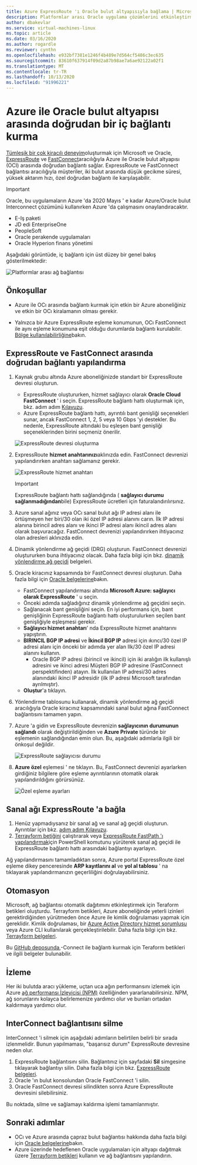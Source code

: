 ```yaml
---
title: Azure ExpressRoute 'ı Oracle bulut altyapısıyla bağlama | Microsoft Docs
description: Platformlar arası Oracle uygulama çözümlerini etkinleştirmek için Azure ExpressRoute 'ı Oracle Cloud Infrastructure (OCı) FastConnect ile bağlama
author: dbakevlar
ms.service: virtual-machines-linux
ms.topic: article
ms.date: 03/16/2020
ms.author: rogardle
ms.reviewer: cynthn
ms.openlocfilehash: e932bf7381e1246f4b489e7d564cf5486c3ec635
ms.sourcegitcommit: 83610f637914f09d2a87b98ae7a6ae92122a02f1
ms.translationtype: MT
ms.contentlocale: tr-TR
ms.lasthandoff: 10/13/2020
ms.locfileid: "91996221"
---
```

# <a name="set-up-a-direct-interconnection-between-azure-and-oracle-cloud-infrastructure"></a>Azure ile Oracle bulut altyapısı arasında doğrudan bir iç bağlantı kurma  

[Tümleşik bir çok kiracılı deneyim](oracle-oci-overview.md)oluşturmak için Microsoft ve Oracle, [ExpressRoute](../../../expressroute/expressroute-introduction.md) ve [FastConnect](https://docs.cloud.oracle.com/iaas/Content/Network/Concepts/fastconnectoverview.htm)aracılığıyla Azure ile Oracle bulut altyapısı (OCI) arasında doğrudan bağlantı sağlar. ExpressRoute ve FastConnect bağlantısı aracılığıyla müşteriler, iki bulut arasında düşük gecikme süresi, yüksek aktarım hızı, özel doğrudan bağlantı ile karşılaşabilir.

> [!IMPORTANT]
> Oracle, bu uygulamaların Azure 'da 2020 Mayıs ' e kadar Azure/Oracle bulut Interconnect çözümünü kullanırken Azure 'da çalışmasını onaylandıracaktır.
> * E-Iş paketi
> * JD edi EnterpriseOne
> * PeopleSoft
> * Oracle perakende uygulamaları
> * Oracle Hyperion finans yönetimi

Aşağıdaki görüntüde, iç bağlantı için üst düzey bir genel bakış gösterilmektedir:

![Platformlar arası ağ bağlantısı](media/configure-azure-oci-networking/azure-oci-connect.png)

## <a name="prerequisites"></a>Önkoşullar

* Azure ile OCı arasında bağlantı kurmak için etkin bir Azure aboneliğiniz ve etkin bir OCı kiralamanın olması gerekir.

* Yalnızca bir Azure ExpressRoute eşleme konumunun, OCı FastConnect ile aynı eşleme konumuna eşit olduğu durumlarda bağlantı kurulabilir. [Bölge kullanılabilirliğine](oracle-oci-overview.md#region-availability)bakın.

## <a name="configure-direct-connectivity-between-expressroute-and-fastconnect"></a>ExpressRoute ve FastConnect arasında doğrudan bağlantı yapılandırma

1. Kaynak grubu altında Azure aboneliğinizde standart bir ExpressRoute devresi oluşturun. 
    * ExpressRoute oluştururken, hizmet sağlayıcı olarak **Oracle Cloud FastConnect** ' i seçin. ExpressRoute bağlantı hattı oluşturmak için, bkz. adım adım [Kılavuzu](../../../expressroute/expressroute-howto-circuit-portal-resource-manager.md).
    * Azure ExpressRoute bağlantı hattı, ayrıntılı bant genişliği seçenekleri sunar, ancak FastConnect 1, 2, 5 veya 10 Gbps 'yi destekler. Bu nedenle, ExpressRoute altındaki bu eşleşen bant genişliği seçeneklerinden birini seçmeniz önerilir.

    ![ExpressRoute devresi oluşturma](media/configure-azure-oci-networking/exr-create-new.png)
1. ExpressRoute **hizmet anahtarınızı**aklınızda edin. FastConnect devrenizi yapılandırırken anahtarı sağlamanız gerekir.

    ![ExpressRoute hizmet anahtarı](media/configure-azure-oci-networking/exr-service-key.png)

    > [!IMPORTANT]
    > ExpressRoute bağlantı hattı sağlandığında ( **sağlayıcı durumu** **sağlanmadığından**bile) ExpressRoute ücretleri için faturalandırılırsınız.

1. Azure sanal ağınız veya OCı sanal bulut ağı IP adresi alanı ile örtüşmeyen her biri/30 olan iki özel IP adresi alanını carın. İlk IP adresi alanına birincil adres alanı ve ikinci IP adresi alanı ikincil adres alanı olarak başvuracağız. FastConnect devrenizi yapılandırırken ihtiyacınız olan adresleri aklınızda edin.
1. Dinamik yönlendirme ağ geçidi (DRG) oluşturun. FastConnect devrenizi oluştururken buna ihtiyacınız olacak. Daha fazla bilgi için bkz. [dinamik yönlendirme ağ geçidi](https://docs.cloud.oracle.com/iaas/Content/Network/Tasks/managingDRGs.htm) belgeleri.
1. Oracle kiracınız kapsamında bir FastConnect devresi oluşturun. Daha fazla bilgi için [Oracle belgelerine](https://docs.cloud.oracle.com/iaas/Content/Network/Concepts/azure.htm)bakın.
  
    * FastConnect yapılandırması altında **Microsoft Azure: sağlayıcı olarak ExpressRoute** ' u seçin.
    * Önceki adımda sağladığınız dinamik yönlendirme ağ geçidini seçin.
    * Sağlanacak bant genişliğini seçin. En iyi performans için, bant genişliğinin ExpressRoute bağlantı hattı oluşturulurken seçilen bant genişliğiyle eşleşmesi gerekir.
    * **Sağlayıcı hizmet anahtarı**' nda ExpressRoute hizmet anahtarını yapıştırın.
    * **BIRINCIL BGP IP adresi** ve **İkincil BGP IP** adresi için ıkıncı/30 özel IP adresi alanı için önceki bir adımda yer alan Ilk/30 özel IP adresi alanını kullanın.
        * Oracle BGP IP adresi (birincil ve ikincil) için iki aralığın ilk kullanışlı adresini ve ikinci adresi Müşteri BGP IP adresine (FastConnect perspektifinden) atayın. İlk kullanılan IP adresi/30 adres alanındaki ikinci IP adresidir (ilk IP adresi Microsoft tarafından ayrılmıştır).
    * **Oluştur**'a tıklayın.
1. Yönlendirme tablosunu kullanarak, dinamik yönlendirme ağ geçidi aracılığıyla Oracle kiracınız kapsamındaki sanal bulut ağına FastConnect bağlantısını tamamen yapın.
1. Azure 'a gidin ve ExpressRoute devrenizin **sağlayıcının durumunun** **sağlandı** olarak değiştirildiğinden ve **Azure Private** türünde bir eşlemenin sağlandığından emin olun. Bu, aşağıdaki adımlarla ilgili bir önkoşul değildir.

    ![ExpressRoute sağlayıcısı durumu](media/configure-azure-oci-networking/exr-provider-status.png)
1. **Azure özel** eşlemesi ' ne tıklayın. Bu, FastConnect devrenizi ayarlarken girdiğiniz bilgilere göre eşleme ayrıntılarının otomatik olarak yapılandırıldığını görürsünüz.

    ![Özel eşleme ayarları](media/configure-azure-oci-networking/exr-private-peering.png)

## <a name="connect-virtual-network-to-expressroute"></a>Sanal ağı ExpressRoute 'a bağla

1. Henüz yapmadıysanız bir sanal ağ ve sanal ağ geçidi oluşturun. Ayrıntılar için bkz. [adım adım Kılavuzu](../../../expressroute/expressroute-howto-add-gateway-portal-resource-manager.md).
1. [Terrayform betiğini](https://github.com/microsoft/azure-oracle/tree/master/InterConnect-2) çalıştırarak veya [ExpressRoute FastPath 'ı yapılandırmak](../../../expressroute/expressroute-howto-linkvnet-arm.md#configure-expressroute-fastpath)için PowerShell komutunu yürüterek sanal ağ geçidi ile ExpressRoute bağlantı hattı arasındaki bağlantıyı ayarlayın.

Ağ yapılandırmasını tamamladıktan sonra, Azure portal ExpressRoute özel eşleme dikey penceresinde **ARP kayıtlarını al** ve **yol al tablosu** ' na tıklayarak yapılandırmanızın geçerliliğini doğrulayabilirsiniz.

## <a name="automation"></a>Otomasyon

Microsoft, ağ bağlantısı otomatik dağıtımını etkinleştirmek için Teraform betikleri oluşturdu. Terrayform betikleri, Azure aboneliğinde yeterli izinleri gerektirdiğinden yürütmeden önce Azure ile kimlik doğrulaması yapmak için gereklidir. Kimlik doğrulaması, bir [Azure Active Directory hizmet sorumlusu](../../../active-directory/develop/app-objects-and-service-principals.md#service-principal-object) veya Azure CLI kullanılarak gerçekleştirilebilir. Daha fazla bilgi için bkz. [Terrayform belgeleri](https://www.terraform.io/docs/providers/azurerm/auth/azure_cli.html).

Bu [GitHub deposunda](https://aka.ms/azureociinterconnecttf),-Connect ile bağlantı kurmak için Teraform betikleri ve ilgili belgeler bulunabilir.

## <a name="monitoring"></a>İzleme

Her iki bulutda aracı yükleme, uçtan uca ağın performansını izlemek için Azure [ağ performansı İzleyicisi (NPM)](../../../expressroute/how-to-npm.md) özelliğinden yararlanabilirsiniz. NPM, ağ sorunlarını kolayca belirlemenize yardımcı olur ve bunları ortadan kaldırmaya yardımcı olur.

## <a name="delete-the-interconnect-link"></a>InterConnect bağlantısını silme

InterConnect 'i silmek için aşağıdaki adımların belirtilen belirli bir sırada izlenmelidir. Bunun yapılmaması, "başarısız durum" ExpressRoute devresine neden olur.

1. ExpressRoute bağlantısını silin. Bağlantınız için sayfadaki **Sil** simgesine tıklayarak bağlantıyı silin. Daha fazla bilgi için bkz. [ExpressRoute belgeleri](../../../expressroute/expressroute-howto-linkvnet-portal-resource-manager.md#clean-up-resources).
1. Oracle 'ın bulut konsolundan Oracle FastConnect 'i silin.
1. Oracle FastConnect devresi silindikten sonra Azure ExpressRoute devresini silebilirsiniz.

Bu noktada, silme ve sağlamayı kaldırma işlemi tamamlanmıştır.

## <a name="next-steps"></a>Sonraki adımlar

* OCı ve Azure arasında çapraz bulut bağlantısı hakkında daha fazla bilgi için [Oracle belgelerine](https://docs.cloud.oracle.com/iaas/Content/Network/Concepts/azure.htm)bakın.
* Azure üzerinde hedeflenen Oracle uygulamaları için altyapı dağıtmak üzere [Terrayform betikleri](https://aka.ms/azureociinterconnecttf) kullanın ve ağ bağlantısını yapılandırın. 
